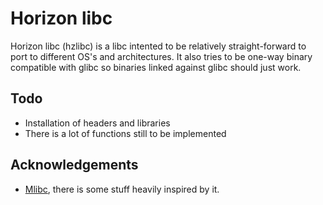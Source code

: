 # Horizon libc
Horizon libc (hzlibc) is a libc intented to be relatively straight-forward to port to different OS's and architectures.
It also tries to be one-way binary compatible with glibc so binaries linked against glibc should just work.

## Todo
- Installation of headers and libraries
- There is a lot of functions still to be implemented

## Acknowledgements
- [Mlibc](https://github.com/managarm/mlibc), there is some stuff heavily inspired by it.


